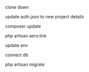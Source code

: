 clone down

update auth.json to new project details

composer update

php artisan aero:link

update env

connect db

php artisan migrate